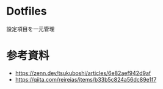 # Dotfiles

設定項目を一元管理

# 参考資料
- https://zenn.dev/tsukuboshi/articles/6e82aef942d9af
- https://qiita.com/reireias/items/b33b5c824a56dc89e1f7